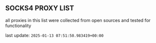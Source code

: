 ## SOCKS4 PROXY LIST

all proxies in this list were collected from open sources and tested for functionality

last update: `2025-01-13 07:51:50.983419+00:00`
